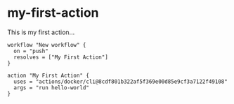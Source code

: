 # my-first-action
This is my first action...

```
workflow "New workflow" {
  on = "push"
  resolves = ["My First Action"]
}

action "My First Action" {
  uses = "actions/docker/cli@8cdf801b322af5f369e00d85e9cf3a7122f49108"
  args = "run hello-world"
}
```
